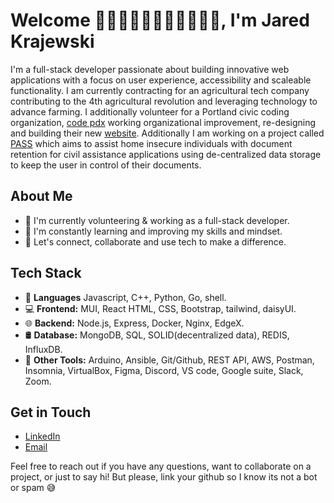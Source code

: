 # Welcome 👋👋🏿👋🏽👋🏻👋🏾👋🏼, I'm Jared Krajewski

I'm a  full-stack developer passionate about building innovative web applications with a focus on user experience, accessibility and scaleable functionality. I am currently contracting for an agricultural tech company contributing to the 4th agricultural revolution and leveraging technology to advance farming. I additionally volunteer for a Portland civic coding organization, [code pdx](https://www.codepdx.org) working organizational improvement, re-designing and building their new [website](https://github.com/codeforpdx/codepdx_website). Additionally I am working on a project called [PASS](https://github.com/codeforpdx/PASS) which aims to assist home insecure individuals with document retention for civil assistance applications using de-centralized data storage to keep the user in control of their documents.

## About Me

- 💼 I'm currently volunteering & working as a full-stack developer.
- 🌱 I'm constantly learning and improving my skills and mindset.
- 💬 Let's connect, collaborate and use tech to make a difference.

## Tech Stack

- 💬 **Languages** Javascript, C++, Python, Go, shell.
- 💻 **Frontend:** MUI, React HTML, CSS, Bootstrap, tailwind, daisyUI.
- 🌐 **Backend:** Node.js, Express, Docker, Nginx, EdgeX.
- 🛢️ **Database:** MongoDB, SQL, SOLID(decentralized data), REDIS, InfluxDB.
- 🚀 **Other Tools:** Arduino, Ansible, Git/Github, REST API, AWS, Postman, Insomnia, VirtualBox, Figma, Discord, VS code, Google suite, Slack, Zoom.

## Get in Touch

- [LinkedIn](https://www.linkedin.com/in/jared-krajewski-13805a256/)
- [Email](krajewski.jared@gmail.com)

Feel free to reach out if you have any questions, want to collaborate on a project, or just to say hi! But please, link your github so I know its not a bot or spam 😅
